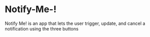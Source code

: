 # Notify-Me-!

Notify Me! is an app that lets the user trigger, update, and cancel a notification using the three buttons
